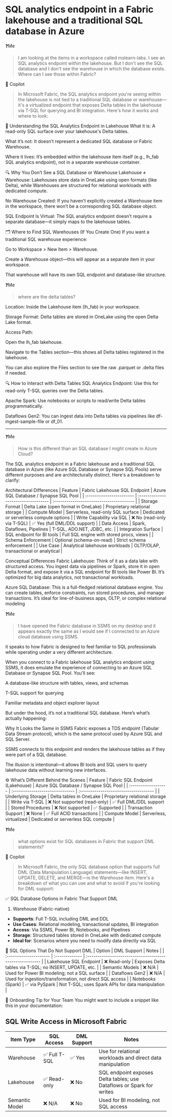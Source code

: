# SQL analytics endpoint in a Fabric lakehouse and a traditional SQL database in Azure

❓Me
> I am looking at the items in a workspace called mslearn-labs. I see an SQL analytics endpoint within the lakehouse. But I don't see the SQL database and I don't see the warehouse in which the database exists. Where can I see those within Fabric?

🤖 Copilot
> In Microsoft Fabric, the SQL analytics endpoint you're seeing within the lakehouse is not tied to a traditional SQL database or warehouse—it's a virtualized endpoint that exposes Delta tables in the lakehouse via T-SQL for querying and BI integration. Here's how it works and where to look:

🧠 Understanding the SQL Analytics Endpoint in Lakehouse
What it is: A read-only SQL surface over your lakehouse's Delta tables.

What it’s not: It doesn’t represent a dedicated SQL database or Fabric Warehouse.

Where it lives: It’s embedded within the lakehouse item itself (e.g., lh_fab SQL analytics endpoint), not in a separate warehouse container.

🔍 Why You Don’t See a SQL Database or Warehouse
Lakehouse ≠ Warehouse: Lakehouses store data in OneLake using open formats (like Delta), while Warehouses are structured for relational workloads with dedicated compute.

No Warehouse Created: If you haven’t explicitly created a Warehouse item in the workspace, there won’t be a corresponding SQL database object.

SQL Endpoint Is Virtual: The SQL analytics endpoint doesn’t require a separate database—it simply maps to the lakehouse tables.

🗂️ Where to Find SQL Warehouses (If You Create One)
If you want a traditional SQL warehouse experience:

Go to Workspace > New Item > Warehouse.

Create a Warehouse object—this will appear as a separate item in your workspace.

That warehouse will have its own SQL endpoint and database-like structure.

❓Me
> where are the delta tables?

Location: Inside the Lakehouse item (lh_fab) in your workspace.

Storage Format: Delta tables are stored in OneLake using the open Delta Lake format.

Access Path:

Open the lh_fab lakehouse.

Navigate to the Tables section—this shows all Delta tables registered in the lakehouse.

You can also explore the Files section to see the raw .parquet or .delta files if needed.

🔍 How to Interact with Delta Tables
SQL Analytics Endpoint: Use this for read-only T-SQL queries over the Delta tables.

Apache Spark: Use notebooks or scripts to read/write Delta tables programmatically.

Dataflows Gen2: You can ingest data into Delta tables via pipelines like df-ingest-sample-file or df_01.


---
❓Me
> How is this different than an SQL database I might create in Azure Cloud?

The SQL analytics endpoint in a Fabric lakehouse and a traditional SQL database in Azure (like Azure SQL Database or Synapse SQL Pools) serve different purposes and are architecturally distinct. Here's a breakdown to clarify:

Architectural Differences
| Feature                  | Fabric Lakehouse SQL Endpoint       | Azure SQL Database / Synapse SQL Pool    |
| :----------------------- | :---------------------------------- | :--------------------------------------- |
| Storage Format           | Delta Lake (open format in OneLake) | Proprietary relational storage           |
| Compute Model            | Serverless, read-only SQL surface   | Dedicated or serverless compute options  |
| Write Capability via SQL | ❌ No (read-only via T-SQL)         | ✅ Yes (full DML/DDL support)            |
| Data Access              | Spark, Dataflows, Pipelines         | T-SQL, ADO.NET, JDBC, etc.               |
| Integration Surface      | SQL endpoint for BI tools           | Full SQL engine with stored procs, views |
| Schema Enforcement       | Optional (schema-on-read)           | Strict schema enforcement                |
| Use Case                 | Analytical lakehouse workloads      | OLTP/OLAP, transactional or analytical   |

Conceptual Differences
Fabric Lakehouse: Think of it as a data lake with structured access. You ingest data via pipelines or Spark, store it in open Delta format, and expose it via a SQL endpoint for BI tools like Power BI. It’s optimized for big data analytics, not transactional workloads.

Azure SQL Database: This is a full-fledged relational database engine. You can create tables, enforce constraints, run stored procedures, and manage transactions. It’s ideal for line-of-business apps, OLTP, or complex relational modeling



❓Me
> I have opened the Fabric database in SSMS on my desktop and it appears exactly the same as I would see if I connected to an Azure cloud database using SSMS.

it speaks to how Fabric is designed to feel familiar to SQL professionals while operating under a very different architecture.

When you connect to a Fabric lakehouse SQL analytics endpoint using SSMS, it does emulate the experience of connecting to an Azure SQL Database or Synapse SQL Pool. You’ll see:

A database-like structure with tables, views, and schemas

T-SQL support for querying

Familiar metadata and object explorer layout

But under the hood, it’s not a traditional SQL database. Here’s what’s actually happening:

Why It Looks the Same in SSMS
Fabric exposes a TDS endpoint (Tabular Data Stream protocol), which is the same protocol used by Azure SQL and SQL Server.

SSMS connects to this endpoint and renders the lakehouse tables as if they were part of a SQL database.

The illusion is intentional—it allows BI tools and SQL users to query lakehouse data without learning new interfaces.

⚙️ What’s Different Behind the Scenes
| Feature             | Fabric SQL Endpoint (Lakehouse) | Azure SQL Database / Synapse SQL Pool |
| :------------------ | :------------------------------ | :------------------------------------ |
| Underlying Storage  | Delta tables in OneLake         | Proprietary relational storage        |
| Write via T-SQL     | ❌ Not supported (read-only)    | ✅ Full DML/DDL support               |
| Stored Procedures   | ❌ Not supported                | ✅ Supported                          |
| Transaction Support | ❌ None                         | ✅ Full ACID transactions             |
| Compute Model       | Serverless, virtualized         | Dedicated or serverless SQL compute   |


❓Me
> what options exist for SQL databases in Fabric that support DML statements?

🤖 Copilot
> In Microsoft Fabric, the only SQL database option that supports full DML (Data Manipulation Language) statements—like INSERT, UPDATE, DELETE, and MERGE—is the Warehouse item. Here's a breakdown of what you can use and what to avoid if you're looking for DML support:

✅ SQL Database Options in Fabric That Support DML
1. Warehouse (Fabric-native)
- **Supports**: Full T-SQL including DML and DDL
- **Use Cases**: Relational modeling, transactional updates, BI integration
- **Access**: Via SSMS, Power BI, Notebooks, and Pipelines
- **Storage**: Structured tables stored in OneLake with dedicated compute
- **Ideal for**: Scenarios where you need to modify data directly via SQL

🚫 SQL Options That Do Not Support DML
| Option                 | DML Support    | Notes                                                    |
| :--------------------- | :------------- | :------------------------------------------------------- |
| Lakehouse SQL Endpoint | ❌ Read-only   | Exposes Delta tables via T-SQL; no INSERT, UPDATE, etc.  |
| Semantic Models        | ❌ N/A         | Used for Power BI modeling; not a SQL surface            |
| Dataflows Gen2         | ❌ N/A         | Used for ingestion/transformation, not direct SQL access |
| Notebooks (Spark)      | ✅ via PySpark | Not T-SQL; uses Spark APIs for data manipulation         |

🧠 Onboarding Tip for Your Team
You might want to include a snippet like this in your documentation:


## SQL Write Access in Microsoft Fabric

| Item Type     | SQL Access | DML Support | Notes |
|---------------|------------|-------------|-------|
| Warehouse      | ✅ Full T-SQL | ✅ Yes       | Use for relational workloads and direct data manipulation |
| Lakehouse      | ✅ Read-only | ❌ No        | SQL endpoint exposes Delta tables; use Dataflows or Spark for writes |
| Semantic Model | ❌ N/A      | ❌ No        | Used for BI modeling, not SQL access |

